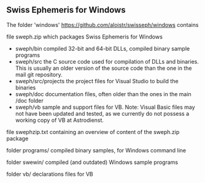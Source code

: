 ## Swiss Ephemeris for Windows

The folder 'windows'
https://github.com/aloistr/swisseph/windows
contains

file sweph.zip
which packages Swiss Ephemeris for Windows

- sweph/bin	compiled 32-bit and 64-bit DLLs, compiled binary sample programs
- sweph/src	the C source code used for compilation of DLLs and binaries. This is usually an older version of the source code than the one in the mail git repository.
- sweph/src/projects the project files for Visual Studio to build the binaries
- sweph/doc 	documentation files, often older than the ones in the main /doc folder
- sweph/vb	sample and support files for VB.  Note: Visual Basic files may not have been updated and
  tested, as we currently do not possess a working copy of VB at Astrodienst.

file swephzip.txt 	containing an overview of content of the sweph.zip package

folder programs/	compiled binary samples, for Windows command line

folder swewin/	compiled (and outdated) Windows sample programs

folder vb/	declarations files for VB